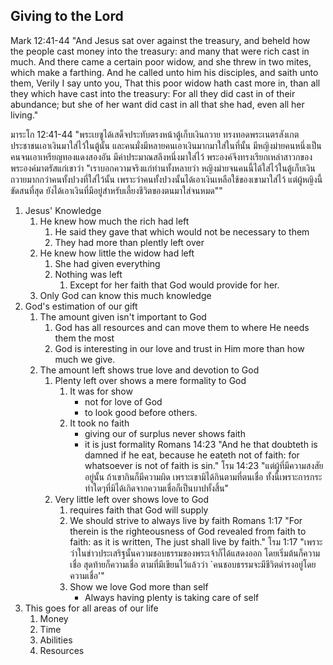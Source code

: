 ## Giving to the Lord

Mark 12:41-44 "And Jesus sat over against the treasury, and beheld how the people cast money into the treasury: and many that were rich cast in much. And there came a certain poor widow, and she threw in two mites, which make a farthing. And he called unto him his disciples, and saith unto them, Verily I say unto you, That this poor widow hath cast more in, than all they which have cast into the treasury: For all they did cast in of their abundance; but she of her want did cast in all that she had, even all her living."

มาระโก 12:41-44 "พระเยซูได้เสด็จประทับตรงหน้าตู้เก็บเงินถวาย ทรงทอดพระเนตรสังเกตประชาชนเอาเงินมาใส่ไว้ในตู้นั้น และคนมั่งมีหลายคนเอาเงินมากมาใส่ในที่นั้น มีหญิงม่ายคนหนึ่งเป็นคนจนเอาเหรียญทองแดงสองอัน มีค่าประมาณสลึงหนึ่งมาใส่ไว้ พระองค์จึงทรงเรียกเหล่าสาวกของพระองค์มาตรัสแก่เขาว่า "เราบอกความจริงแก่ท่านทั้งหลายว่า หญิงม่ายจนคนนี้ได้ใส่ไว้ในตู้เก็บเงินถวายมากกว่าคนทั้งปวงที่ใส่ไว้นั้น เพราะว่าคนทั้งปวงนั้นได้เอาเงินเหลือใช้ของเขามาใส่ไว้ แต่ผู้หญิงนี้ขัดสนที่สุด ยังได้เอาเงินที่มีอยู่สำหรับเลี้ยงชีวิตของตนมาใส่จนหมด""

1. Jesus' Knowledge
	1. He knew how much the rich had left
		1. He said they gave that which would not be necessary to them
		2. They had more than plently left over
	2. He knew how little the widow had left
		1. She had given everything
		2. Nothing was left
			1. Except for her faith that God would provide for her.
	3. Only God can know this much knowledge
2. God's estimation of our gift
	1. The amount given isn't important to God
		1. God has all resources and can move them to where He needs them the most
		2. God is interesting in our love and trust in Him more than how much we give.
	2. The amount left shows true love and devotion to God
		1. Plenty left over shows a mere formality to God
			1. It was for show
				- not for love of God
				- to look good before others.
			2. It took no faith
				- giving our of surplus never shows faith
				- it is just formality
				Romans 14:23 "And he that doubteth is damned if he eat, because he eateth not of faith: for whatsoever is not of faith is sin."
				โรม 14:23 "แต่ผู้ที่มีความสงสัยอยู่นั้น ถ้าเขากินก็มีความผิด เพราะเขามิได้กินตามที่ตนเชื่อ ทั้งนี้เพราะการกระทำใดๆที่มิได้เกิดจากความเชื่อก็เป็นบาปทั้งสิ้น"
		2. Very little left over shows love to God
			1. requires faith that God will supply
			2. We should strive to always live by faith
				Romans 1:17 "For therein is the righteousness of God revealed from faith to faith: as it is written, The just shall live by faith."
				โรม 1:17 "เพราะว่าในข่าวประเสริฐนั้นความชอบธรรมของพระเจ้าก็ได้แสดงออก โดยเริ่มต้นก็ความเชื่อ สุดท้ายก็ความเชื่อ ตามที่มีเขียนไว้แล้วว่า `คนชอบธรรมจะมีชีวิตดำรงอยู่โดยความเชื่อ'"
			3. Show we love God more than self
				- Always having plenty is taking care of self
3. This goes for all areas of our life
	1. Money
	2. Time
	3. Abilities
	4. Resources